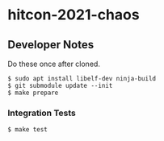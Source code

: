 # hitcon-2021-chaos

## Developer Notes

Do these once after cloned.
```
$ sudo apt install libelf-dev ninja-build
$ git submodule update --init
$ make prepare
```

### Integration Tests

```
$ make test
```
